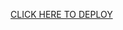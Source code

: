 [CLICK HERE TO DEPLOY](https://heroku.com/deploy?template=https://github.com/abhisheksir/pikachu.git)
